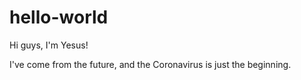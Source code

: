 # hello-world

Hi guys, I'm Yesus!

I've come from the future, and the Coronavirus is just the beginning.
